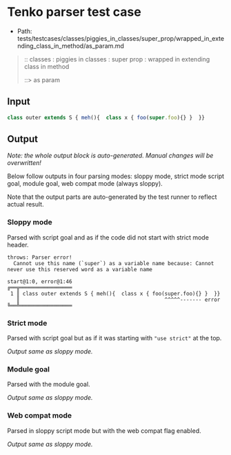 # Tenko parser test case

- Path: tests/testcases/classes/piggies_in_classes/super_prop/wrapped_in_extending_class_in_method/as_param.md

> :: classes : piggies in classes : super prop : wrapped in extending class in method
>
> ::> as param

## Input

`````js
class outer extends S { meh(){  class x { foo(super.foo){} }  }}
`````

## Output

_Note: the whole output block is auto-generated. Manual changes will be overwritten!_

Below follow outputs in four parsing modes: sloppy mode, strict mode script goal, module goal, web compat mode (always sloppy).

Note that the output parts are auto-generated by the test runner to reflect actual result.

### Sloppy mode

Parsed with script goal and as if the code did not start with strict mode header.

`````
throws: Parser error!
  Cannot use this name (`super`) as a variable name because: Cannot never use this reserved word as a variable name

start@1:0, error@1:46
╔══╦═════════════════
 1 ║ class outer extends S { meh(){  class x { foo(super.foo){} }  }}
   ║                                               ^^^^^------- error
╚══╩═════════════════

`````

### Strict mode

Parsed with script goal but as if it was starting with `"use strict"` at the top.

_Output same as sloppy mode._

### Module goal

Parsed with the module goal.

_Output same as sloppy mode._

### Web compat mode

Parsed in sloppy script mode but with the web compat flag enabled.

_Output same as sloppy mode._
